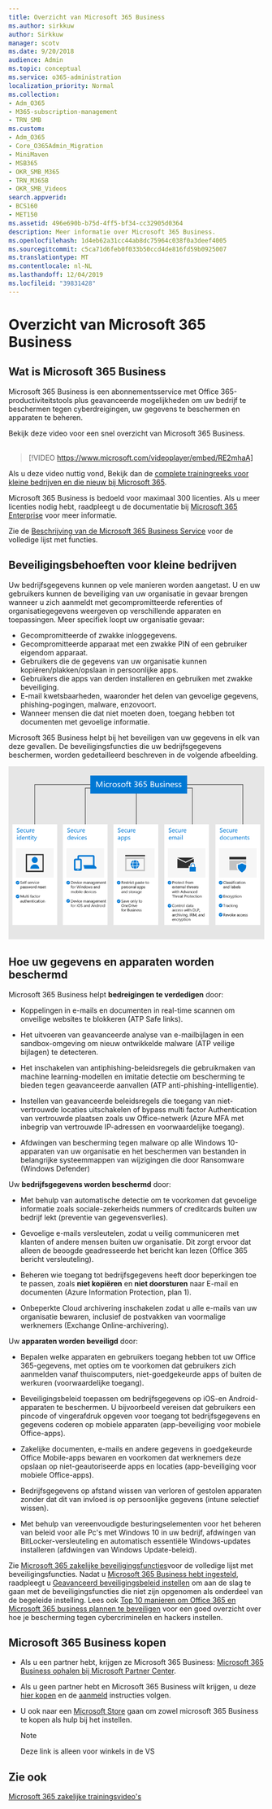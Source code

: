 ```yaml
---
title: Overzicht van Microsoft 365 Business
ms.author: sirkkuw
author: Sirkkuw
manager: scotv
ms.date: 9/20/2018
audience: Admin
ms.topic: conceptual
ms.service: o365-administration
localization_priority: Normal
ms.collection:
- Adm_O365
- M365-subscription-management
- TRN_SMB
ms.custom:
- Adm_O365
- Core_O365Admin_Migration
- MiniMaven
- MSB365
- OKR_SMB_M365
- TRN_M365B
- OKR_SMB_Videos
search.appverid:
- BCS160
- MET150
ms.assetid: 496e690b-b75d-4ff5-bf34-cc32905d0364
description: Meer informatie over Microsoft 365 Business.
ms.openlocfilehash: 1d4eb62a31cc44ab8dc75964c038f0a3deef4005
ms.sourcegitcommit: c5ca71d6feb0f033b50ccd4de816fd59b0925007
ms.translationtype: MT
ms.contentlocale: nl-NL
ms.lasthandoff: 12/04/2019
ms.locfileid: "39831428"
---
```

# <a name="overview-of-microsoft-365-business"></a>Overzicht van Microsoft 365 Business

## <a name="what-is-microsoft-365-business"></a>Wat is Microsoft 365 Business

Microsoft 365 Business is een abonnementsservice met Office 365-productiviteitstools plus geavanceerde mogelijkheden om uw bedrijf te beschermen tegen cyberdreigingen, uw gegevens te beschermen en apparaten te beheren.

Bekijk deze video voor een snel overzicht van Microsoft 365 Business.<br><br>

> [!VIDEO https://www.microsoft.com/videoplayer/embed/RE2mhaA] 
  
Als u deze video nuttig vond, Bekijk dan de [complete trainingreeks voor kleine bedrijven en die nieuw bij Microsoft 365](https://support.office.com/article/6ab4bbcd-79cf-4000-a0bd-d42ce4d12816). 

Microsoft 365 Business is bedoeld voor maximaal 300 licenties. Als u meer licenties nodig hebt, raadpleegt u de documentatie bij [Microsoft 365 Enterprise](https://go.microsoft.com/fwlink/p/?linkid=860986) voor meer informatie.

Zie de [Beschrijving van de Microsoft 365 Business Service](https://docs.microsoft.com/office365/servicedescriptions/microsoft-365-service-descriptions/microsoft-365-business-service-description) voor de volledige lijst met functies.
  
## <a name="small-business-security-needs"></a>Beveiligingsbehoeften voor kleine bedrijven

Uw bedrijfsgegevens kunnen op vele manieren worden aangetast. U en uw gebruikers kunnen de beveiliging van uw organisatie in gevaar brengen wanneer u zich aanmeldt met gecompromitteerde referenties of organisatiegegevens weergeven op verschillende apparaten en toepassingen. Meer specifiek loopt uw organisatie gevaar:

- Gecompromitteerde of zwakke inloggegevens.
- Gecompromitteerde apparaat met een zwakke PIN of een gebruiker eigendom apparaat.
- Gebruikers die de gegevens van uw organisatie kunnen kopiëren/plakken/opslaan in persoonlijke apps.
- Gebruikers die apps van derden installeren en gebruiken met zwakke beveiliging.
- E-mail kwetsbaarheden, waaronder het delen van gevoelige gegevens, phishing-pogingen, malware, enzovoort.
- Wanneer mensen die dat niet moeten doen, toegang hebben tot documenten met gevoelige informatie.

Microsoft 365 Business helpt bij het beveiligen van uw gegevens in elk van deze gevallen. De beveiligingsfuncties die uw bedrijfsgegevens beschermen, worden gedetailleerd beschreven in de volgende afbeelding.

![Een cijfer dat laat zien hoe M365B uw bedrijf beschermt.](media/m365businessvalueadd.png)

## <a name="how-your-data-and-devices-are-protected"></a>Hoe uw gegevens en apparaten worden beschermd

Microsoft 365 Business helpt **bedreigingen te verdedigen** door:

- Koppelingen in e-mails en documenten in real-time scannen om onveilige websites te blokkeren (ATP Safe links).

- Het uitvoeren van geavanceerde analyse van e-mailbijlagen in een sandbox-omgeving om nieuw ontwikkelde malware (ATP veilige bijlagen) te detecteren. 

- Het inschakelen van antiphishing-beleidsregels die gebruikmaken van machine learning-modellen en imitatie detectie om bescherming te bieden tegen geavanceerde aanvallen (ATP anti-phishing-intelligentie). 

- Instellen van geavanceerde beleidsregels die toegang van niet-vertrouwde locaties uitschakelen of bypass multi factor Authentication van vertrouwde plaatsen zoals uw Office-netwerk (Azure MFA met inbegrip van vertrouwde IP-adressen en voorwaardelijke toegang). 

- Afdwingen van bescherming tegen malware op alle Windows 10-apparaten van uw organisatie en het beschermen van bestanden in belangrijke systeemmappen van wijzigingen die door Ransomware (Windows Defender)

Uw **bedrijfsgegevens worden beschermd** door:

- Met behulp van automatische detectie om te voorkomen dat gevoelige informatie zoals sociale-zekerheids nummers of creditcards buiten uw bedrijf lekt (preventie van gegevensverlies). 

- Gevoelige e-mails versleutelen, zodat u veilig communiceren met klanten of andere mensen buiten uw organisatie. Dit zorgt ervoor dat alleen de beoogde geadresseerde het bericht kan lezen (Office 365 bericht versleuteling).

- Beheren wie toegang tot bedrijfsgegevens heeft door beperkingen toe te passen, zoals **niet kopiëren** en **niet doorsturen** naar E-mail en documenten (Azure Information Protection, plan 1).

- Onbeperkte Cloud archivering inschakelen zodat u alle e-mails van uw organisatie bewaren, inclusief de postvakken van voormalige werknemers (Exchange Online-archivering).

Uw **apparaten worden beveiligd** door:

- Bepalen welke apparaten en gebruikers toegang hebben tot uw Office 365-gegevens, met opties om te voorkomen dat gebruikers zich aanmelden vanaf thuiscomputers, niet-goedgekeurde apps of buiten de werkuren (voorwaardelijke toegang).

- Beveiligingsbeleid toepassen om bedrijfsgegevens op iOS-en Android-apparaten te beschermen. U bijvoorbeeld vereisen dat gebruikers een pincode of vingerafdruk opgeven voor toegang tot bedrijfsgegevens en gegevens coderen op mobiele apparaten (app-beveiliging voor mobiele Office-apps).

- Zakelijke documenten, e-mails en andere gegevens in goedgekeurde Office Mobile-apps bewaren en voorkomen dat werknemers deze opslaan op niet-geautoriseerde apps en locaties (app-beveiliging voor mobiele Office-apps).

- Bedrijfsgegevens op afstand wissen van verloren of gestolen apparaten zonder dat dit van invloed is op persoonlijke gegevens (intune selectief wissen).

- Met behulp van vereenvoudigde besturingselementen voor het beheren van beleid voor alle Pc's met Windows 10 in uw bedrijf, afdwingen van BitLocker-versleuteling en automatisch essentiële Windows-updates installeren (afdwingen van Windows Update-beleid).

Zie [Microsoft 365 zakelijke beveiligingsfuncties](security-features.md)voor de volledige lijst met beveiligingsfuncties. Nadat u [Microsoft 365 Business hebt ingesteld](set-up.md), raadpleegt u [Geavanceerd beveiligingsbeleid instellen](set-up-advanced-security.md) om aan de slag te gaan met de beveiligingsfuncties die niet zijn opgenomen als onderdeel van de begeleide instelling. Lees ook [Top 10 manieren om Office 365 en Microsoft 365 business plannen te beveiligen](https://docs.microsoft.com/office365/admin/security-and-compliance/secure-your-business-data) voor een goed overzicht over hoe je bescherming tegen cybercriminelen en hackers instellen.

## <a name="get-microsoft-365-business"></a>Microsoft 365 Business kopen

- Als u een partner hebt, krijgen ze Microsoft 365 Business: [Microsoft 365 Business ophalen bij Microsoft Partner Center](get-microsoft-365-business.md#get-microsoft-365-business-from-microsoft-partner-center).

- Als u geen partner hebt en Microsoft 365 Business wilt krijgen, u deze [hier kopen](https://www.microsoft.com/microsoft-365/business) en de [aanmeld](sign-up.md) instructies volgen.

- U ook naar een [Microsoft Store](https://www.microsoft.com/en-us/store/locations/find-a-store?icid=gm_fy18_hol_bopis_feature3&CustomerIntent=Consumer) gaan om zowel microsoft 365 Business te kopen als hulp bij het instellen.

    > [!NOTE]
    > Deze link is alleen voor winkels in de VS

## <a name="see-also"></a>Zie ook

[Microsoft 365 zakelijke trainingsvideo's](https://support.office.com/article/6ab4bbcd-79cf-4000-a0bd-d42ce4d12816)
